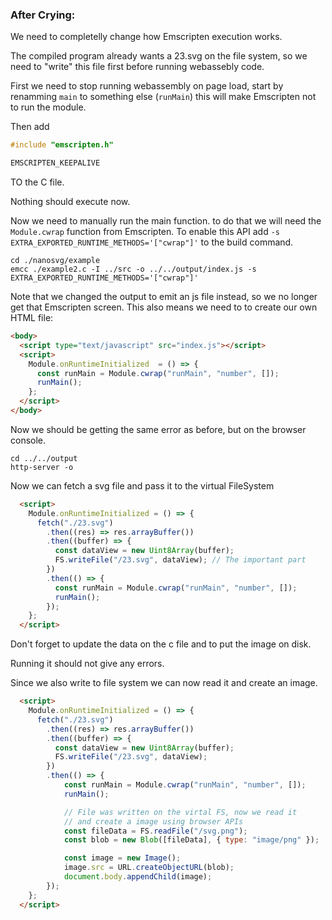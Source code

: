### After Crying:

We need to completelly change how Emscripten execution works.

The compiled program already wants a 23.svg on the file system, so we need to "write" this file first before running webassebly code.


First we need to stop running webassembly on page load, start by renamming `main` to something else (`runMain`) this will make Emscripten not to run the module.

Then add
```c
#include "emscripten.h"

EMSCRIPTEN_KEEPALIVE
```

TO the C file.

Nothing should execute now.

Now we need to manually run the main function. to do that we will need the `Module.cwrap` function from Emscripten. To enable this API add `-s EXTRA_EXPORTED_RUNTIME_METHODS='["cwrap"]'` to the build command.

```
cd ./nanosvg/example
emcc ./example2.c -I ../src -o ../../output/index.js -s EXTRA_EXPORTED_RUNTIME_METHODS='["cwrap"]'
```

Note that we changed the output to emit an js file instead, so we no longer get that Emscripten screen.
This also means we need to to create our own HTML file:

```html
<body>
  <script type="text/javascript" src="index.js"></script>
  <script>
    Module.onRuntimeInitialized  = () => {  
      const runMain = Module.cwrap("runMain", "number", []);
      runMain();
    };
  </script>
</body>
```

Now we should be getting the same error as before, but on the browser console.

```
cd ../../output
http-server -o
```

Now we can fetch a svg file and pass it to the virtual FileSystem

```html
  <script>
    Module.onRuntimeInitialized = () => {
      fetch("./23.svg")
        .then((res) => res.arrayBuffer())
        .then((buffer) => {
          const dataView = new Uint8Array(buffer);
          FS.writeFile("/23.svg", dataView); // The important part
        })
        .then(() => {
          const runMain = Module.cwrap("runMain", "number", []);
          runMain();
        });
    };
  </script>
```

Don't forget to update the data on the c file and to put the image on disk.

Running it should not give any errors.

Since we also write to file system we can now read it and create an image.

```html
  <script>
    Module.onRuntimeInitialized = () => {
      fetch("./23.svg")
        .then((res) => res.arrayBuffer())
        .then((buffer) => {
          const dataView = new Uint8Array(buffer);
          FS.writeFile("/23.svg", dataView);
        })
        .then(() => {
            const runMain = Module.cwrap("runMain", "number", []);
            runMain();

            // File was written on the virtal FS, now we read it
            // and create a image using browser APIs
            const fileData = FS.readFile("/svg.png");
            const blob = new Blob([fileData], { type: "image/png" });

            const image = new Image();
            image.src = URL.createObjectURL(blob);
            document.body.appendChild(image);
        });
    };
  </script>
```
